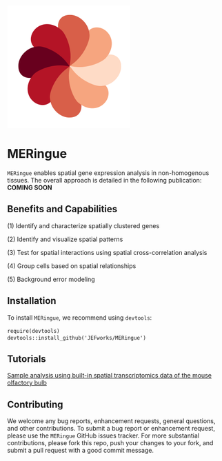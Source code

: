 ![](tools/img/meringue_logo.svg)
# MERingue

`MERingue` enables spatial gene expression analysis in non-homogenous tissues. The overall approach is detailed in the following publication: **COMING SOON**

## Benefits and Capabilities

(1) Identify and characterize spatially clustered genes

(2) Identify and visualize spatial patterns

(3) Test for spatial interactions using spatial cross-correlation analysis

(4) Group cells based on spatial relationships

(5) Background error modeling

## Installation

To install `MERingue`, we recommend using `devtools`:
```
require(devtools)
devtools::install_github('JEFworks/MERingue')
```
## Tutorials

[Sample analysis using built-in spatial transcriptomics data of the mouse olfactory bulb](mOB_analysis)

## Contributing

We welcome any bug reports, enhancement requests, general questions, and other contributions. To submit a bug report or enhancement request, please use the `MERingue` GitHub issues tracker. For more substantial contributions, please fork this repo, push your changes to your fork, and submit a pull request with a good commit message.
